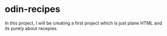 # odin-recipes
In this project, I will be creating a first project which is just plane HTML and its purely about recepies.